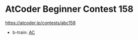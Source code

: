 # AtCoder Beginner Contest 158

https://atcoder.jp/contests/abc158

- b-train: [AC](https://atcoder.jp/contests/abc158/submissions/35459385)
